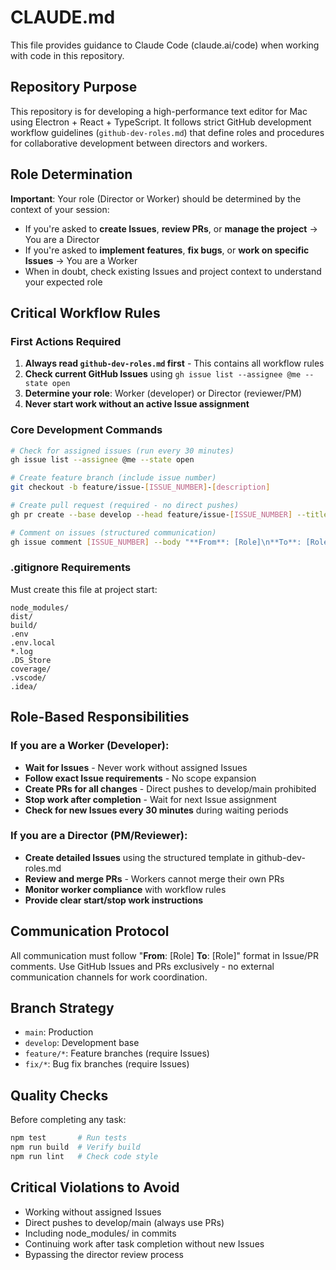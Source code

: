 # CLAUDE.md

This file provides guidance to Claude Code (claude.ai/code) when working with code in this repository.

## Repository Purpose

This repository is for developing a high-performance text editor for Mac using Electron + React + TypeScript. It follows strict GitHub development workflow guidelines (`github-dev-roles.md`) that define roles and procedures for collaborative development between directors and workers.

## Role Determination

**Important**: Your role (Director or Worker) should be determined by the context of your session:
- If you're asked to **create Issues**, **review PRs**, or **manage the project** → You are a Director
- If you're asked to **implement features**, **fix bugs**, or **work on specific Issues** → You are a Worker
- When in doubt, check existing Issues and project context to understand your expected role

## Critical Workflow Rules

### First Actions Required
1. **Always read `github-dev-roles.md` first** - This contains all workflow rules
2. **Check current GitHub Issues** using `gh issue list --assignee @me --state open`
3. **Determine your role**: Worker (developer) or Director (reviewer/PM)
4. **Never start work without an active Issue assignment**

### Core Development Commands
```bash
# Check for assigned issues (run every 30 minutes)
gh issue list --assignee @me --state open

# Create feature branch (include issue number)
git checkout -b feature/issue-[ISSUE_NUMBER]-[description]

# Create pull request (required - no direct pushes)
gh pr create --base develop --head feature/issue-[ISSUE_NUMBER] --title "[#ISSUE_NUMBER] Summary"

# Comment on issues (structured communication)
gh issue comment [ISSUE_NUMBER] --body "**From**: [Role]\n**To**: [Role]\n\n[Message]"
```

### .gitignore Requirements
Must create this file at project start:
```
node_modules/
dist/
build/
.env
.env.local
*.log
.DS_Store
coverage/
.vscode/
.idea/
```

## Role-Based Responsibilities

### If you are a Worker (Developer):
- **Wait for Issues** - Never work without assigned Issues
- **Follow exact Issue requirements** - No scope expansion
- **Create PRs for all changes** - Direct pushes to develop/main prohibited  
- **Stop work after completion** - Wait for next Issue assignment
- **Check for new Issues every 30 minutes** during waiting periods

### If you are a Director (PM/Reviewer):
- **Create detailed Issues** using the structured template in github-dev-roles.md
- **Review and merge PRs** - Workers cannot merge their own PRs
- **Monitor worker compliance** with workflow rules
- **Provide clear start/stop work instructions**

## Communication Protocol

All communication must follow "**From**: [Role] **To**: [Role]" format in Issue/PR comments. Use GitHub Issues and PRs exclusively - no external communication channels for work coordination.

## Branch Strategy
- `main`: Production
- `develop`: Development base
- `feature/*`: Feature branches (require Issues)
- `fix/*`: Bug fix branches (require Issues)

## Quality Checks
Before completing any task:
```bash
npm test       # Run tests
npm run build  # Verify build
npm run lint   # Check code style
```

## Critical Violations to Avoid
- Working without assigned Issues
- Direct pushes to develop/main (always use PRs)
- Including node_modules/ in commits
- Continuing work after task completion without new Issues
- Bypassing the director review process